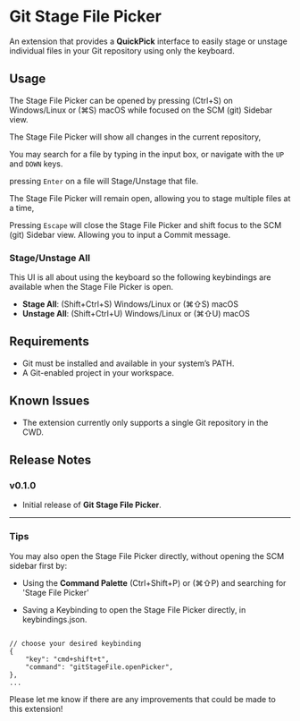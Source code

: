 # Git Stage File Picker

An extension that provides a **QuickPick** interface to easily stage or unstage individual files in your Git repository using only the keyboard.

## Usage

The Stage File Picker can be opened by pressing (Ctrl+S) on Windows/Linux or (⌘S) macOS while focused on the SCM (git) Sidebar view.

The Stage File Picker will show all changes in the current repository,

You may search for a file by typing in the input box, or navigate with the `UP` and `DOWN` keys.

pressing `Enter` on a file will Stage/Unstage that file.

The Stage File Picker will remain open, allowing you to stage multiple files at a time,

Pressing `Escape` will close the Stage File Picker and shift focus to the SCM (git) Sidebar view. Allowing you to input a Commit message.

### Stage/Unstage All
This UI is all about using the keyboard so the following keybindings are available when the Stage File Picker is open.
- **Stage All**: (Shift+Ctrl+S) Windows/Linux or (⌘⇧S) macOS
- **Unstage All**: (Shift+Ctrl+U) Windows/Linux or (⌘⇧U) macOS

## Requirements

- Git must be installed and available in your system’s PATH.
- A Git-enabled project in your workspace.

## Known Issues

- The extension currently only supports a single Git repository in the CWD.

## Release Notes

### v0.1.0

- Initial release of **Git Stage File Picker**.


----

### Tips

You may also open the Stage File Picker directly, without opening the SCM sidebar first by:

- Using the **Command Palette** (Ctrl+Shift+P) or (⌘⇧P) and searching for 'Stage File Picker'

- Saving a Keybinding to open the Stage File Picker directly, in keybindings.json.

```

// choose your desired keybinding
{
    "key": "cmd+shift+t",
    "command": "gitStageFile.openPicker",
},
...

```



Please let me know if there are any improvements that could be made to this extension!
